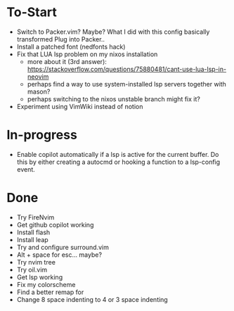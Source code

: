 # To-Start
- Switch to Packer.vim? Maybe? What I did with this config basically transformed Plug into Packer..
- Install a patched font (nedfonts hack)
- Fix that LUA lsp problem on my nixos installation
    - more about it (3rd answer): https://stackoverflow.com/questions/75880481/cant-use-lua-lsp-in-neovim
    - perhaps find a way to use system-installed lsp servers together with mason?
    - perhaps switching to the nixos unstable branch might fix it?
- Experiment using VimWiki instead of notion

# In-progress
- Enable copilot automatically if a lsp is active for the current buffer. Do this by either creating a autocmd or hooking a function to a lsp-config event.

# Done
- Try FireNvim 
- Get github copilot working
- Install flash
- Install leap
- Try and configure surround.vim
- Alt + space for esc... maybe?
- Try nvim tree
- Try oil.vim
- Get lsp working
- Fix my colorscheme
- Find a better remap for <c-w>
- Change 8 space indenting to 4 or 3 space indenting 

